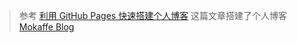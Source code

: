 
> 参考 [利用 GitHub Pages 快速搭建个人博客](https://www.jianshu.com/p/e68fba58f75c) 这篇文章搭建了个人博客[Mokaffe Blog](https://mokaffe.github.io/)


